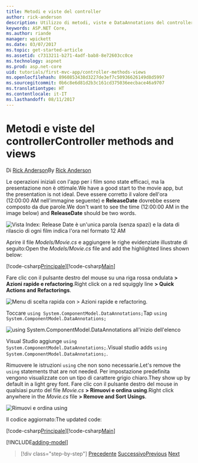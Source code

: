 ```yaml
---
title: Metodi e viste del controller
author: rick-anderson
description: Utilizzo di metodi, viste e DataAnnotations del controller
keywords: ASP.NET Core,
ms.author: riande
manager: wpickett
ms.date: 03/07/2017
ms.topic: get-started-article
ms.assetid: c7313211-b271-4adf-bab8-8e72603cc0ce
ms.technology: aspnet
ms.prod: asp.net-core
uid: tutorials/first-mvc-app/controller-methods-views
ms.openlocfilehash: 8960853438d3227de3ef7c50936626149d8d5997
ms.sourcegitcommit: 0b6c8e6d81d2b3c161cd375036eecbace46a9707
ms.translationtype: HT
ms.contentlocale: it-IT
ms.lasthandoff: 08/11/2017
---
```

# <a name="controller-methods-and-views"></a><span data-ttu-id="a293e-104">Metodi e viste del controller</span><span class="sxs-lookup"><span data-stu-id="a293e-104">Controller methods and views</span></span>

<span data-ttu-id="a293e-105">Di [Rick Anderson](https://twitter.com/RickAndMSFT)</span><span class="sxs-lookup"><span data-stu-id="a293e-105">By [Rick Anderson](https://twitter.com/RickAndMSFT)</span></span>

<span data-ttu-id="a293e-106">Le operazioni iniziali con l'app per i film sono state efficaci, ma la presentazione non è ottimale.</span><span class="sxs-lookup"><span data-stu-id="a293e-106">We have a good start to the movie app, but the presentation is not ideal.</span></span> <span data-ttu-id="a293e-107">Deve essere corretto il valore dell'ora (12:00:00 AM nell'immagine seguente) e **ReleaseDate** dovrebbe essere composto da due parole.</span><span class="sxs-lookup"><span data-stu-id="a293e-107">We don't want to see the time (12:00:00 AM in the image below) and **ReleaseDate** should be two words.</span></span>

![Vista Index: Release Date è un'unica parola (senza spazi) e la data di rilascio di ogni film indica l'ora nel formato 12 AM](working-with-sql/_static/m55.png)

<span data-ttu-id="a293e-109">Aprire il file *Models/Movie.cs* e aggiungere le righe evidenziate illustrate di seguito:</span><span class="sxs-lookup"><span data-stu-id="a293e-109">Open the *Models/Movie.cs* file and add the highlighted lines shown below:</span></span>

<span data-ttu-id="a293e-110">[!code-csharp[Principale](start-mvc/sample/MvcMovie/Models/MovieDateWithExtraUsings.cs?name=snippet_1&highlight=13-14)]</span><span class="sxs-lookup"><span data-stu-id="a293e-110">[!code-csharp[Main](start-mvc/sample/MvcMovie/Models/MovieDateWithExtraUsings.cs?name=snippet_1&highlight=13-14)]</span></span>

<span data-ttu-id="a293e-111">Fare clic con il pulsante destro del mouse su una riga rossa ondulata **> Azioni rapide e refactoring**.</span><span class="sxs-lookup"><span data-stu-id="a293e-111">Right click on a red squiggly line **> Quick Actions and Refactorings**.</span></span>

  ![Menu di scelta rapida con **> Azioni rapide e refactoring**.](controller-methods-views/_static/qa.png)


<span data-ttu-id="a293e-113">Toccare `using System.ComponentModel.DataAnnotations;`</span><span class="sxs-lookup"><span data-stu-id="a293e-113">Tap `using System.ComponentModel.DataAnnotations;`</span></span>

  ![using System.ComponentModel.DataAnnotations all'inizio dell'elenco](controller-methods-views/_static/da.png)

  <span data-ttu-id="a293e-115">Visual Studio aggiunge `using System.ComponentModel.DataAnnotations;`.</span><span class="sxs-lookup"><span data-stu-id="a293e-115">Visual studio adds `using System.ComponentModel.DataAnnotations;`.</span></span>

<span data-ttu-id="a293e-116">Rimuovere le istruzioni `using` che non sono necessarie.</span><span class="sxs-lookup"><span data-stu-id="a293e-116">Let's remove the `using` statements that are not needed.</span></span> <span data-ttu-id="a293e-117">Per impostazione predefinita vengono visualizzate con un tipo di carattere grigio chiaro.</span><span class="sxs-lookup"><span data-stu-id="a293e-117">They show up by default in a light grey font.</span></span> <span data-ttu-id="a293e-118">Fare clic con il pulsante destro del mouse in qualsiasi punto del file *Movie.cs* **> Rimuovi e ordina using**.</span><span class="sxs-lookup"><span data-stu-id="a293e-118">Right click anywhere in the *Movie.cs* file **> Remove and Sort Usings**.</span></span>

![Rimuovi e ordina using](controller-methods-views/_static/rm.png)

<span data-ttu-id="a293e-120">Il codice aggiornato:</span><span class="sxs-lookup"><span data-stu-id="a293e-120">The updated code:</span></span>

<span data-ttu-id="a293e-121">[!code-csharp[Principale](./start-mvc/sample/MvcMovie/Models/MovieDate.cs?name=snippet_1)]</span><span class="sxs-lookup"><span data-stu-id="a293e-121">[!code-csharp[Main](./start-mvc/sample/MvcMovie/Models/MovieDate.cs?name=snippet_1)]</span></span>

<!-- include start -->

[!INCLUDE[adding-model](../../includes/mvc-intro/controller-methods-views.md)]

>[!div class="step-by-step"]
<span data-ttu-id="a293e-122">[Precedente](working-with-sql.md)
[Successivo](search.md)</span><span class="sxs-lookup"><span data-stu-id="a293e-122">[Previous](working-with-sql.md)
[Next](search.md)</span></span>  
